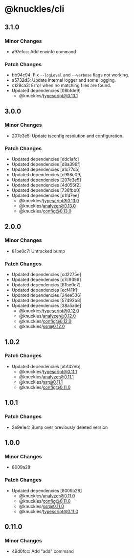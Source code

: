 # @knuckles/cli

## 3.1.0

### Minor Changes

- a97efcc: Add envinfo command

### Patch Changes

- bb94c94: Fix `--logLevel` and `--verbose` flags not working.
- a5732d3: Update internal logger and some logging.
- c129ca3: Error when no matching files are found.
- Updated dependencies [08bfde9]
  - @knuckles/typescript@0.13.1

## 3.0.0

### Minor Changes

- 207e3e5: Update tsconfig resolution and configuration.

### Patch Changes

- Updated dependencies [ddc1afc]
- Updated dependencies [d8a396f]
- Updated dependencies [a1c77cb]
- Updated dependencies [c998e09]
- Updated dependencies [207e3e5]
- Updated dependencies [4d055f2]
- Updated dependencies [736fbb0]
- Updated dependencies [d1fd7ee]
  - @knuckles/typescript@0.13.0
  - @knuckles/analyzer@0.13.0
  - @knuckles/config@0.13.0

## 2.0.0

### Minor Changes

- 81be0c7: Untracked bump

### Patch Changes

- Updated dependencies [cd2275e]
- Updated dependencies [c7c9356]
- Updated dependencies [81be0c7]
- Updated dependencies [ecf411f]
- Updated dependencies [24ee536]
- Updated dependencies [57493b8]
- Updated dependencies [38a5a6e]
  - @knuckles/typescript@0.12.0
  - @knuckles/analyzer@0.12.0
  - @knuckles/config@0.12.0
  - @knuckles/ssr@0.12.0

## 1.0.2

### Patch Changes

- Updated dependencies [ab142eb]
  - @knuckles/typescript@0.11.1
  - @knuckles/analyzer@0.11.1
  - @knuckles/ssr@0.11.1
  - @knuckles/config@0.11.0

## 1.0.1

### Patch Changes

- 2e9e1e4: Bump over previously deleted version

## 1.0.0

### Minor Changes

- 8009a28:

### Patch Changes

- Updated dependencies [8009a28]
  - @knuckles/analyzer@0.11.0
  - @knuckles/config@0.11.0
  - @knuckles/ssr@0.11.0
  - @knuckles/typescript@0.11.0

## 0.11.0

### Minor Changes

- 49d0fcc: Add "add" command
